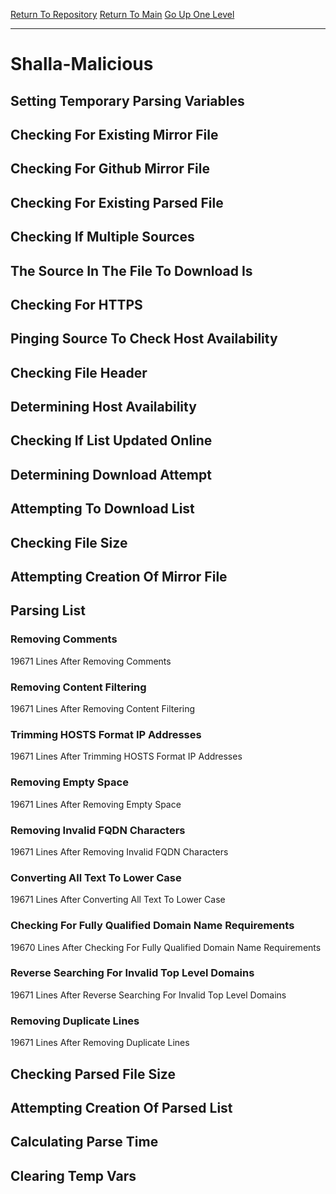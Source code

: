 [Return To Repository](https://github.com/deathbybandaid/piholeparser/)
[Return To Main](https://github.com/deathbybandaid/piholeparser/blob/dev-nomerge/RecentRunLogs/Mainlog.md)
[Go Up One Level](https://github.com/deathbybandaid/piholeparser/blob/dev-nomerge/RecentRunLogs/TopLevelScripts/30-Processing-Blacklists.md)
____________________________________
# Shalla-Malicious
## Setting Temporary Parsing Variables
## Checking For Existing Mirror File
## Checking For Github Mirror File
## Checking For Existing Parsed File
## Checking If Multiple Sources
## The Source In The File To Download Is
## Checking For HTTPS
## Pinging Source To Check Host Availability
## Checking File Header
## Determining Host Availability
## Checking If List Updated Online
## Determining Download Attempt
## Attempting To Download List
## Checking File Size
## Attempting Creation Of Mirror File
## Parsing List
### Removing Comments
19671 Lines After Removing Comments
### Removing Content Filtering
19671 Lines After Removing Content Filtering
### Trimming HOSTS Format IP Addresses
19671 Lines After Trimming HOSTS Format IP Addresses
### Removing Empty Space
19671 Lines After Removing Empty Space
### Removing Invalid FQDN Characters
19671 Lines After Removing Invalid FQDN Characters
### Converting All Text To Lower Case
19671 Lines After Converting All Text To Lower Case
### Checking For Fully Qualified Domain Name Requirements
19670 Lines After Checking For Fully Qualified Domain Name Requirements
### Reverse Searching For Invalid Top Level Domains
19671 Lines After Reverse Searching For Invalid Top Level Domains
### Removing Duplicate Lines
19671 Lines After Removing Duplicate Lines
## Checking Parsed File Size
## Attempting Creation Of Parsed List
## Calculating Parse Time
## Clearing Temp Vars
